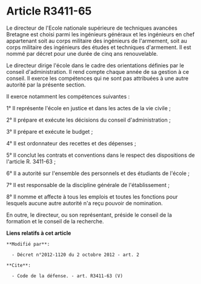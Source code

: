 # Article R3411-65

Le directeur de l'Ecole nationale supérieure de techniques avancées Bretagne est choisi parmi les ingénieurs généraux et les
ingénieurs en chef appartenant soit au corps militaire des ingénieurs de l'armement, soit au corps militaire des ingénieurs
des études et techniques d'armement. Il est nommé par décret pour une durée de cinq ans renouvelable. 

Le directeur dirige l'école dans le cadre des orientations définies par le conseil d'administration. Il rend compte chaque
année de sa gestion à ce conseil. Il exerce les compétences qui ne sont pas attribuées à une autre autorité par la présente
section. 

Il exerce notamment les compétences suivantes : 

1° Il représente l'école en justice et dans les actes de la vie civile ; 

2° Il prépare et exécute les décisions du conseil d'administration ; 

3° Il prépare et exécute le budget ; 

4° Il est ordonnateur des recettes et des dépenses ; 

5° Il conclut les contrats et conventions dans le respect des dispositions de l'article R. 3411-63 ; 

6° Il a autorité sur l'ensemble des personnels et des étudiants de l'école ; 

7° Il est responsable de la discipline générale de l'établissement ; 

8° Il nomme et affecte à tous les emplois et toutes les fonctions pour lesquels aucune autre autorité n'a reçu pouvoir de
nomination. 

En outre, le directeur, ou son représentant, préside le conseil de la formation et le conseil de la recherche.

**Liens relatifs à cet article**

	**Modifié par**:

	  - Décret n°2012-1120 du 2 octobre 2012 - art. 2

	**Cite**:

	  - Code de la défense. - art. R3411-63 (V)
